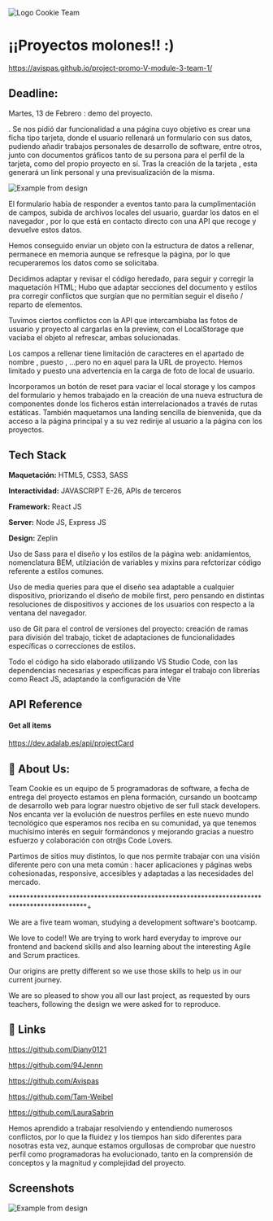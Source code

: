 

![Logo Cookie Team](src/images/cookielogo1.png)
# ¡¡Proyectos molones!! :)
https://avispas.github.io/project-promo-V-module-3-team-1/

## Deadline:

Martes, 13 de Febrero : demo del proyecto.

. Se nos pidió dar funcionalidad a una página cuyo objetivo es crear una ficha tipo tarjeta, donde el usuario rellenará un formulario con sus datos, pudiendo añadir trabajos personales de desarrollo de software, entre otros, junto con documentos gráficos tanto de su persona para el perfil de la tarjeta, como del propio proyecto en sí. 
Tras la creación de la tarjeta , esta generará un link personal y una previsualización de la misma. 

![Example from design](src/images/zeplin%20design.png)

El formulario había de responder a eventos tanto para la cumplimentación de campos, subida de archivos locales del usuario, guardar los datos en el navegador , por lo que está en contacto directo con una API que recoge y devuelve estos datos.

Hemos conseguido enviar un objeto con la estructura de datos a rellenar, permanece en memoria aunque se refresque la página, por lo que recuperaremos los datos como se solicitaba.

Decidimos adaptar y revisar el código heredado, para seguir y corregir la maquetación HTML; Hubo que adaptar secciones del documento y estilos pra corregir conflictos que surgían que no permitían seguir el diseño / reparto de elementos.


Tuvimos ciertos conflictos con la API que intercambiaba las fotos de usuario y proyecto al cargarlas en la preview, con el LocalStorage que vaciaba el objeto al refrescar, ambas solucionadas. 

Los campos a rellenar tiene limitación de caracteres en el apartado de nombre , puesto , ...pero no en aquel para la URL de proyecto. Hemos limitado y puesto una advertencia en la carga de foto de local de usuario.

Incorporamos un botón de reset para vaciar el local storage y los campos del formulario y hemos trabajado en la creación de una nueva estructura de componentes donde los ficheros están interrelacionados a través de rutas estáticas.
También maquetamos una landing sencilla de bienvenida, que da acceso a la página principal y a su vez redirije al usuario a la página con los proyectos.

	
## Tech Stack

**Maquetación:** HTML5, CSS3, SASS

**Interactividad:** JAVASCRIPT E-26, APIs de terceros

**Framework:** React JS 

**Server:** Node JS, Express JS

**Design:** Zeplin


Uso de Sass para el diseño y los estilos de la página web: anidamientos, nomenclatura BEM, utilziación de variables y mixins para refctorizar código referente a estilos comunes.

Uso de media queries para que el diseño sea adaptable a cualquier dispositivo, priorizando el diseño de mobile first, pero pensando en distintas resoluciones de dispositivos y acciones de los usuarios con respecto a la ventana del navegador.

uso de Git para el control de versiones del proyecto: creación de ramas para división del trabajo, ticket de adaptaciones de funcionalidades específicas o correcciones de estilos.

Todo el código ha sido elaborado utilizando VS Studio  Code, con las dependencias necesarias y específicas para integar el trabajo con librerías como React JS, adaptando la configuración de Vite

## API Reference

#### Get all items

https://dev.adalab.es/api/projectCard 


## 🚀 About Us:

Team Cookie es un equipo de 5 programadoras de software, a fecha de entrega del proyecto estamos en plena formación, cursando un bootcamp de desarrollo web para lograr nuestro objetivo de ser full stack developers.
Nos encanta ver la evolución de nuestros perfiles en este nuevo mundo tecnológico que esperamos nos reciba en su comunidad, ya que tenemos muchísimo interés en seguir formándonos y mejorando gracias a nuestro esfuerzo y colaboración con otr@s Code Lovers.

Partimos de sitios muy distintos, lo que nos permite trabajar con una visión diferente pero con una meta común : hacer aplicaciones y páginas webs cohesionadas, responsive, accesibles y adaptadas a las necesidades del mercado.

*********************************************************************************************+

We are a five team woman, studying a development software's bootcamp.

We love to code!! We are trying to work hard everyday to improve our frontend and backend skills and also learning about the interesting Agile and Scrum practices.

Our origins are pretty different so we use those skills to help us in our current journey.

We are so pleased to show you all our last project, as requested by ours teachers, following the design we were asked for to reproduce.



## 🔗 Links
https://github.com/Diany0121

https://github.com/94Jennn

https://github.com/Avispas

https://github.com/Tam-Weibel

https://github.com/LauraSabrin

Hemos aprendido a trabajar resolviendo y entendiendo numerosos conflictos, por lo que la fluidez y los tiempos han sido diferentes para nosotras esta vez, aunque estamos orgullosas de comprobar que nuestro  perfil como programadoras ha evolucionado, tanto en la comprensión de conceptos y la magnitud y complejidad del proyecto. 

## Screenshots
![Example from design](src/images/screenshotForm.png)




